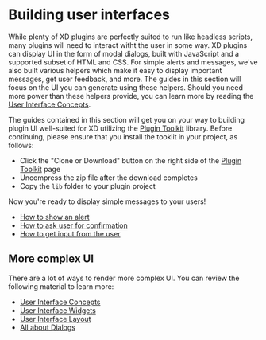 # Building user interfaces

While plenty of XD plugins are perfectly suited to run like headless scripts, many plugins will need to interact witht the user in some way. XD plugins can display UI in the form of modal dialogs, built with JavaScript and a supported subset of HTML and CSS. For simple alerts and messages, we've also built various helpers which make it easy to display important messages, get user feedback, and more. The guides in this section will focus on the UI you can generate using these helpers. Should you need more power than these helpers provide, you can learn more by reading the [User Interface Concepts](../reference/ui/ui-concepts.md).

The guides contained in this section will get you on your way to building plugin UI well-suited for XD utilizing the [Plugin Toolkit](https://github.com/AdobeXD/plugin-toolkit) library. Before continuing, please ensure that you install the tooklit in your project, as follows:

* Click the "Clone or Download" button on the right side of the [Plugin Toolkit](https://github.com/AdobeXD/plugin-toolkit) page
* Uncompress the zip file after the download completes
* Copy the `lib` folder to your plugin project

Now you're ready to display simple messages to your users!

* [How to show an alert](./how-to-show-an-alert-guide/index.md)
* [How to ask user for confirmation](./how-to-ask-user-for-confirmation-guide/index.md)
* [How to get input from the user](./how-to-get-input-from-the-user/index.md)

## More complex UI

There are a lot of ways to render more complex UI. You can review the following material to learn more:

* [User Interface Concepts](../reference/ui/ui-concepts.md)
* [User Interface Widgets](../reference/ui/widgets.md)
* [User Interface Layout](../reference/ui/layout.md)
* [All about Dialogs](../reference/ui/dialogs.md)